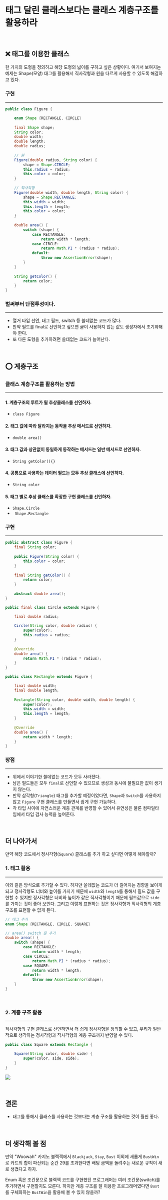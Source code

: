 # 태그 달린 클래스보다는 클래스 계층구조를 활용하라

<br>

## ❌ 태그를 이용한 클래스

한 가지의 도형을 정의하고 해당 도형의 넓이를 구하고 싶은 상황이다. 여기서 보여지는 예제는
Shape(모양) 태그를 활용해서 직사각형과 원을 다르게 사용할 수 있도록 해결하고 있다.

### 구현

---

``` java
public class Figure {

    enum Shape {RECTANGLE, CIRCLE}
    
    final Shape shape;
    String color;
    double width;
    double length;
    double radius;
    
    // 원
    Figure(double radius, String color) { 
        shape = Shape.CIRCLE;
        this.radius = radius;
        this.color = color;
    }
    
    // 직사각형
    Figure(double width, double length, String color) {
        shape = Shape.RECTANGLE;
        this.width = width;
        this.length = length;
        this.color = color;
    }
    
    double area() {
        switch (shape) {
            case RECTANGLE:
                return width * length;
            case CIRCLE:
                return Math.PI * (radius * radius);
            default:
                throw new AssertionError(shape);
        }
    }
    
    String getColor() {
        return color;
    }
}
```

### 벌써부터 단점투성이다.

---

- 열거 타입 선언, 태그 필드, switch 등 쓸데없는 코드가 많다.
- 만약 필드를 final로 선언하고 싶으면 굳이 사용하지 않는 값도 생성자에서 초기화해야 한다.
- 또 다른 도형을 추가하려면 쓸데없는 코드가 늘어난다.

<br>

##  ⭕️ 계층구조

### 클래스 계층구조를 활용하는 방법

---

#### 1. 계층구조의 루트가 될 추상클래스를 선언하자.
- `class Figure`
#### 2. 태그 값에 따라 달라지는 동작을 추상 메서드로 선언하자.
- `double area()`
#### 3. 태그 값과 상관없이 동일하게 동작하는 메서드는 일반 메서드로 선언하자.
- `String getColor(){}`
#### 4. 공통으로 사용하는 데이터 필드는 모두 추상 클래스에 선언하자.
- `String color`
#### 5. 태그 별로 추상 클래스를 확장한 구현 클래스를 선언하자.
- `Shape.Circle`
- ` Shape.Rectangle`


### 구현

---

``` java
public abstract class Figure {
    final String color;
    
    public Figure(String color) {
        this.color = color;
    }
    
    final String getColor() {
        return color;
    }
	
    abstract double area();
}

public final class Circle extends Figure {

    final double radius;
    
    Circle(String color, double radius) {
        super(color);
        this.radius = radius;
    }
    
    @Override
    double area() {
        return Math.PI * (radius * radius);
    }
}

public class Rectangle extends Figure {

    final double width;
    final double length;
    
    Rectangle(String color, double width, double length) {
        super(color);
        this.width = width;
        this.length = length;
    }
    
    @Override
    double area() {
        return width * length;
    }
}
```


### 장점

---

- 위에서 이야기한 쓸데없는 코드가 모두 사라졌다.
- 남은 필드들은 모두 `final`로 선언할 수 있으므로 생성과 동시에 불필요한 값이 생기지 않는다.
- 만약 삼각형(`Triangle`) 태그를 추가할 예정이었다면, `Shape`과 `Switch`를 사용하지 않고 `Figure` 구현 클래스를 만들면서 쉽게 구현 가능하다.
- 각 타입 사이에 자연스러운 계층 관계를 반영할 수 있어서 유연성은 물론 컴파일타임에서 타입 검사 능력을 높여준다.


<br>

## 더 나아가서

만약 해당 코드에서 정사각형(`Square`) 클래스를 추가 하고 싶다면 어떻게 해야할까?

### 1. 태그 활용

---

이와 같은 방식으로 추가할 수 있다. 하지만 쓸데없는 코드가 더 길어지는 경향을 보이게 되고
정사각형도 너비와 높이를 가지기 때문에 `width`와 `length`를 통해서 필드 값을 구현할 수 있지만
정사각형은 너비와 높이가 같은 직사각형이기 때문에 필드값으로 `side`를 가지는 것이 좋아 보인다.
그리고 이렇게 표현하는 것은 정사각형과 직사각형의 계층 구조를 표현할 수 없게 된다.

``` java
// 태그 추가
enum Shape {RECTANGLE, CIRCLE, SQUARE}

// area() switch 문 추가
double area() {
    switch (shape) {
        case RECTANGLE:
            return width * length;
        case CIRCLE:
            return Math.PI * (radius * radius);
        case SQUARE:
            return width * length;
        default:
            throw new AssertionError(shape);
    }
}
```

<br>

### 2. 계층 구조 활용

---

직사각형의 구현 클래스로 선언하면서 더 쉽게 정사각형을 정의할 수 있고, 우리가 일반적으로 생각하는
정사각형과 직사각형의 계층 구조까지 반영할 수 있다.
``` java
public class Square extends Rectangle {

    Square(String color, double side) {
        super(color, side, side);
    }
}
```

![](figure_class_diagram.png)

<br>

## 결론

- 태그를 통해서 클래스를 사용하는 것보다는 계층 구조를 활용하는 것이 훨씬 좋다.

<br>

## 더 생각해 볼 점
만약 "Woowah" 카지노 블랙잭에서 `Blackjack`, `Stay`, `Bust` 이외에 새롭게 
`BustWin`로 카드의 합이 파산되는 순간 29를 초과한다면 배팅 금액을 돌려주는 새로운 규칙이 새로 생겼다고 하자. 

Enum 혹은 조건문으로 블랙잭 코드를 구현했던 프로그래머는 여러 조건문(switch)를 추가하면서 구현할지도 모른다.
하지만 계층 구조를 잘 이용한 프로그래머였다면 `Bust`를 구체화하는 `BustWin`을 활용해 볼 수 있지 않을까?
